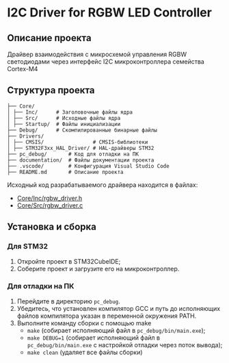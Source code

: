 # I2C Driver for RGBW LED Controller

## Описание проекта

Драйвер взаимодействия с микросхемой управления RGBW светодиодами через интерфейс I2C микроконтроллера семейства Cortex-M4

## Структура проекта

```
├── Core/ 
│ ├── Inc/      # Заголовочные файлы ядра 
│ ├── Src/      # Исходные файлы ядра 
│ ├── Startup/  # Файлы инициализации 
├── Debug/      # Скомпилированные бинарные файлы 
├── Drivers/ 
│ ├── CMSIS/                # CMSIS-библиотеки 
│ ├── STM32F3xx_HAL_Driver/ # HAL-драйверы STM32 
├── pc_debug/       # Код для отладки на ПК 
├── documentation/  # Файлы документации проекта 
├── .vscode/        # Конфигурация Visual Studio Code 
├── README.md       # Описание проекта
```

Исходный код разрабатываемого драйвера находится в файлах:
* [Core/Inc/rgbw_driver.h](Core/Inc/rgbw_driver.h)
* [Core/Src/rgbw_driver.c](Core/Src/rgbw_driver.c)

## Установка и сборка

### Для STM32

1. Откройте проект в STM32CubeIDE;
2. Соберите проект и загрузите его на микроконтроллер.

### Для отладки на ПК

1. Перейдите в директорию `pc_debug`.
2. Убедитесь, что установлен компилятор GCC и путь до исполняющих файлов компилятора указан в переменной окружения PATH.
3. Выполните команду сборки с помощью make
    * `make` (собирает исполняющий файл в `pc_debug/bin/main.exe`);
    * `make DEBUG=1` (собирает исполняющий файл в `pc_debug/bin/main.exe` с настройкой отладки через поток вывода);
    * `make clean` (удаляет все файлы сборки)

